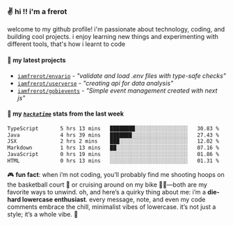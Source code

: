 ### ✌️ hi !! i'm a frerot

welcome to my github profile! i'm passionate about technology, coding, and
building cool projects. i enjoy learning new things and experimenting with
different tools, that's how i learnt to code

#### 🚀 my latest projects

- [`iamfrerot/envario`](https://github.com/iamfrerot/envario) - _"validate and
  load .env files with type-safe checks"_
- [`iamfrerot/userverse`](https://github.com/iamfrerot/userverse) - _"creating api for
  data analysis"_
- [`iamfrerot/gobievents`](https://github.com/iamfrerot/gobievents) - _"Simple
  event management created with next js"_

#### 📡 my [_`hackatime`_](https://waka.hackclub.com) stats from the last week

<!--START_SECTION:waka-->

```txt
TypeScript       5 hrs 13 mins   ████████░░░░░░░░░░░░░░░░░   30.83 %
Java             4 hrs 39 mins   ███████░░░░░░░░░░░░░░░░░░   27.43 %
JSX              2 hrs 2 mins    ███░░░░░░░░░░░░░░░░░░░░░░   12.02 %
Markdown         1 hrs 13 mins   ██░░░░░░░░░░░░░░░░░░░░░░░   07.16 %
JavaScript       0 hrs 19 mins   ░░░░░░░░░░░░░░░░░░░░░░░░░   01.86 %
HTML             0 hrs 13 mins   ░░░░░░░░░░░░░░░░░░░░░░░░░   01.31 %
```

<!--END_SECTION:waka-->

🎮 **fun fact**: when i’m not coding, you’ll probably find me shooting hoops on
the basketball court 🏀 or cruising around on my bike 🚴‍♂️—both are my favorite
ways to unwind. oh, and here’s a quirky thing about me: i’m a **die-hard
lowercase enthusiast**. every message, note, and even my code comments embrace
the chill, minimalist vibes of lowercase. it’s not just a style; it’s a whole
vibe. 🤘
